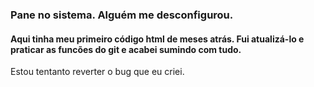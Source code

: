 ### Pane no sistema. Alguém me desconfigurou. 
#### Aqui tinha meu primeiro código html de meses atrás. Fui atualizá-lo e praticar as funcões do git e acabei sumindo com tudo. 
Estou tentanto reverter o bug que eu criei.
